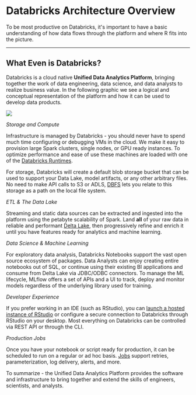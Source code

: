 # Databricks Architecture Overview

To be most productive on Databricks, it's important to have a basic understanding of how data flows through the platform and where R fits into the picture.
___

## What Even is Databricks?

Databricks is a cloud native **Unified Data Analytics Platform**, bringing together the work of data engineering, data science, and data analysts to realize business value.  In the following graphic we see a logical and conceptual representation of the platform and how it can be used to develop data products. 

<img src="https://github.com/marygracemoesta/R-User-Guide/blob/master/Getting_Started/images/ref_arch.png?raw=true">

*Storage and Compute*

Infrastructure is managed by Databricks - you should never have to spend much time configuring or debugging VMs in the cloud.  We make it easy to provision large Spark clusters, single nodes, or GPU ready instances.  To optimize performance and ease of use these machines are loaded with one of the [Databricks Runtimes](https://github.com/marygracemoesta/R-User-Guide/blob/master/Getting_Started/DB_Runtime.md).  

For storage, Databricks will create a default blob storage bucket that can be used to support your Data Lake, model artifacts, or any other arbitrary files.  No need to make API calls to S3 or ADLS, [DBFS](https://github.com/marygracemoesta/R-User-Guide/blob/master/Getting_Started/DBFS.md) lets you relate to this storage as a path on the local file system. 

*ETL & The Data Lake*

Streaming and static data sources can be extracted and ingested into the platform using the petabyte scalability of Spark.  Land **all** of your raw data in reliable and performant [Delta Lake](https://github.com/marygracemoesta/R-User-Guide/blob/master/Delta_Lake/deltaLake.md), then progressively refine and enrich it until you have features ready for analytics and machine learning.  

*Data Science & Machine Learning*

For exploratory data analysis, Databricks Notebooks support the vast open source ecosystem of packages.  Data Analysts can enjoy creating entire notebooks out of SQL, or continue using their existing BI applications and consume from Delta Lake via JDBC/ODBC connectors.  To manage the ML lifecycle, MLflow offers a set of APIs and a UI to track, deploy and monitor models regardless of the underlying library used for training.  

*Developer Experience*

If you prefer working in an IDE (such as RStudio), you can [launch a hosted instance of RStudio](https://github.com/marygracemoesta/R-User-Guide/blob/master/Developing_on_Databricks/RStudio_integrations.md) or configure a secure connection to Databricks through RStudio on your desktop.  Most everything on Databricks can be controlled via REST API or through the CLI.  

*Production Jobs*

Once you have your notebook or script ready for production, it can be scheduled to run on a regular or ad hoc basis.  [Jobs](https://docs.databricks.com/jobs.html#jobs) support retries, parameterization, log delivery, alerts, and more.  

To summarize - the Unified Data Analytics Platform provides the software and infrastructure to bring together and extend the skills of engineers, scientists, and analysts.


